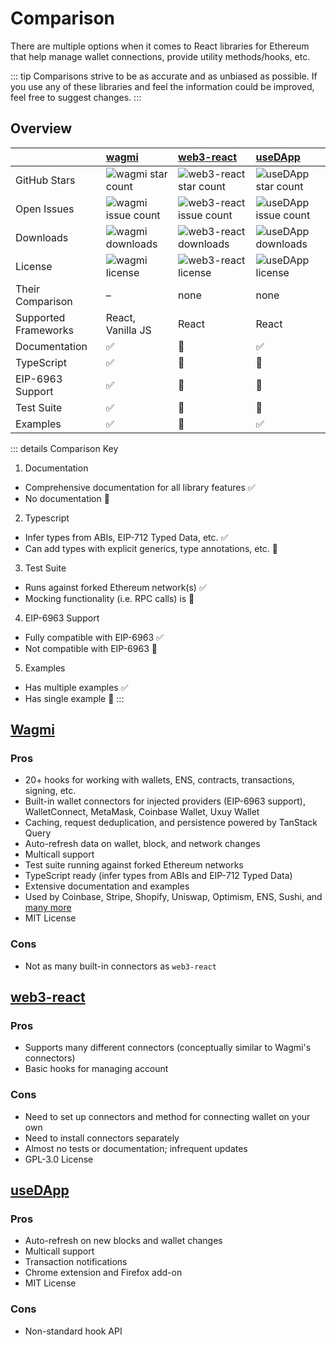 # Comparison

There are multiple options when it comes to React libraries for Ethereum that help manage wallet connections, provide utility methods/hooks, etc.

::: tip
Comparisons strive to be as accurate and as unbiased as possible. If you use any of these libraries and feel the information could be improved, feel free to suggest changes.
:::

## Overview

|                      | [wagmi](https://github.com/wagmi-dev/wagmi)                                                     | [web3-react](https://github.com/NoahZinsmeister/web3-react)                                             | [useDApp](https://github.com/EthWorks/useDApp)                                                     |
| -------------------- | :---------------------------------------------------------------------------------------------- | :------------------------------------------------------------------------------------------------------ | :------------------------------------------------------------------------------------------------- |
| GitHub Stars         | ![wagmi star count](https://img.shields.io/github/stars/wagmi-dev/wagmi?colorB=27292E&label=)   | ![web3-react star count](https://img.shields.io/github/stars/Uniswap/web3-react?colorB=27292E&label=)   | ![useDApp star count](https://img.shields.io/github/stars/EthWorks/useDApp?colorB=27292E&label=)   |
| Open Issues          | ![wagmi issue count](https://img.shields.io/github/issues/wagmi-dev/wagmi?colorB=27292E&label=) | ![web3-react issue count](https://img.shields.io/github/issues/Uniswap/web3-react?colorB=27292E&label=) | ![useDApp issue count](https://img.shields.io/github/issues/EthWorks/useDApp?colorB=27292E&label=) |
| Downloads            | ![wagmi downloads](https://img.shields.io/npm/dw/wagmi?colorB=27292E&label=)                    | ![web3-react downloads](https://img.shields.io/npm/dw/@web3-react/core?colorB=27292E&label=)            | ![useDApp downloads](https://img.shields.io/npm/dw/@usedapp/core?colorB=27292E&label=)             |
| License              | ![wagmi license](https://img.shields.io/github/license/wagmi-dev/wagmi?colorB=27292E&label=)    | ![web3-react license](https://img.shields.io/github/license/Uniswap/web3-react?colorB=27292E&label=)    | ![useDApp license](https://img.shields.io/github/license/EthWorks/useDApp?colorB=27292E&label=)    |
| Their Comparison     | –                                                                                               | none                                                                                                    | none                                                                                               |
| Supported Frameworks | React, Vanilla JS                                                                               | React                                                                                                   | React                                                                                              |
| Documentation        | ✅                                                                                              | 🛑                                                                                                      | ✅                                                                                                 |
| TypeScript           | ✅                                                                                              | 🔶                                                                                                      | 🔶                                                                                                 |
| EIP-6963 Support     | ✅                                                                                              | 🔴                                                                                                      | 🔴                                                                                                 |
| Test Suite           | ✅                                                                                              | 🔶                                                                                                      | 🔶                                                                                                 |
| Examples             | ✅                                                                                              | 🔶                                                                                                      | ✅                                                                                                 |

::: details Comparison Key

1. Documentation
  - Comprehensive documentation for all library features ✅
  - No documentation 🔴
2. Typescript
  - Infer types from ABIs, EIP-712 Typed Data, etc. ✅
  - Can add types with explicit generics, type annotations, etc. 🔶
3. Test Suite
  - Runs against forked Ethereum network(s) ✅
  - Mocking functionality (i.e. RPC calls) is 🔶
4. EIP-6963 Support
  - Fully compatible with EIP-6963 ✅
  - Not compatible with EIP-6963 🔴
5. Examples
  - Has multiple examples ✅
  - Has single example 🔶
:::

## [Wagmi](https://github.com/wagmi-dev/wagmi)

### Pros

- 20+ hooks for working with wallets, ENS, contracts, transactions, signing, etc.
- Built-in wallet connectors for injected providers (EIP-6963 support), WalletConnect, MetaMask, Coinbase Wallet, Uxuy Wallet
- Caching, request deduplication, and persistence powered by TanStack Query
- Auto-refresh data on wallet, block, and network changes
- Multicall support
- Test suite running against forked Ethereum networks
- TypeScript ready (infer types from ABIs and EIP-712 Typed Data)
- Extensive documentation and examples
- Used by Coinbase, Stripe, Shopify, Uniswap, Optimism, ENS, Sushi, and [many more](https://github.com/wagmi-dev/wagmi/discussions/201)
- MIT License

### Cons

- Not as many built-in connectors as `web3-react`

## [web3-react](https://github.com/Uniswap/web3-react)

### Pros

- Supports many different connectors (conceptually similar to Wagmi's connectors)
- Basic hooks for managing account

### Cons

- Need to set up connectors and method for connecting wallet on your own
- Need to install connectors separately
- Almost no tests or documentation; infrequent updates
- GPL-3.0 License

## [useDApp](https://github.com/EthWorks/useDApp)

### Pros

- Auto-refresh on new blocks and wallet changes
- Multicall support
- Transaction notifications
- Chrome extension and Firefox add-on
- MIT License

### Cons

- Non-standard hook API

